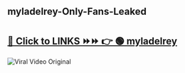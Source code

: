 
 ## myladelrey-Only-Fans-Leaked

# <h2><a href="https://clipsfans.com/myladelrey&ref=git">🔗 Click to LINKS ⏩⏩ 👉 🟢 myladelrey </a></h2>

<a href="https://clipsfans.com/myladelrey&ref=git" rel="nofollow" data-target="animated-image.originalLink"><img src="https://i.ibb.co.com/xMMVF88/686577567.gif" alt="Viral Video Original" style="max-width: 100%; display: inline-block;" data-target="animated-image.originalImage"></a>
